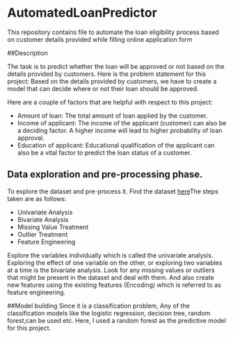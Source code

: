 # AutomatedLoanPredictor
This repository contains file to automate the loan eligibility process based on customer details provided while filling online application form

##Description

The task is to predict whether the loan will be approved or not based on the details provided by customers. Here is the problem statement for this project:
Based on the details provided by customers, we have to create a model that can decide where or not their loan should be approved. 

Here are a couple of factors that are helpful with respect to this project:

- Amount of loan: The total amount of loan applied by the customer. 
- Income of applicant: The income of the applicant (customer) can also be a deciding factor. A higher income will lead to higher probability of loan approval.
- Education of applicant: Educational qualification of the applicant can also be a vital factor to predict the loan status of a customer. 



## Data exploration and pre-processing phase.
To explore the dataset and pre-process it. Find the dataset [here](https://github.com/eetinosa/AutomatedLoanPredict/blob/main/train_ctrUa4K.csv)The steps taken are as follows:

- Univariate Analysis
- Bivariate Analysis
- Missing Value Treatment
- Outlier Treatment
- Feature Engineering

Explore the variables individually which is called the univariate analysis. Exploring the effect of one variable on the other, or exploring two variables at a time is the bivariate analysis. Look for any missing values or outliers that might be present in the dataset and deal with them. And also create new features using the existing features (Encoding) which is referred to as feature engineering. 

##Model building 
Since it is a classification problem, Any of the classification models like the logistic regression, decision tree, random forest,can be used etc. Here, I used a random forest as the predictive model for this project.
